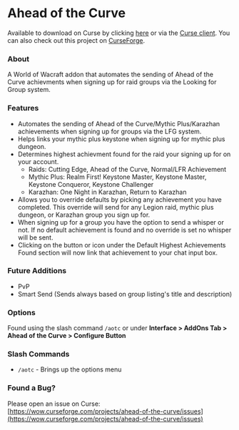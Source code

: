 # Ahead of the Curve

Available to download on Curse by clicking [here](https://mods.curse.com/addons/wow/258441-ahead-of-the-curve) or via the [Curse client](https://www.curse.com/). You can also check out this project on [CurseForge](https://wow.curseforge.com/projects/ahead-of-the-curve).

### About

A World of Wacraft addon that automates the sending of Ahead of the Curve achievments when signing up for raid groups via the Looking for Group system.

### Features

- Automates the sending of Ahead of the Curve/Mythic Plus/Karazhan achievements when signing up for groups via the LFG system.
- Helps links your mythic plus keystone when signing up for mythic plus dungeon.
- Determines highest achievment found for the raid your signing up for on your account.
    - Raids: Cutting Edge, Ahead of the Curve, Normal/LFR Achievement
    - Mythic Plus: Realm First! Keystone Master, Keystone Master, Keystone Conqueror, Keystone Challenger
    - Karazhan: One Night in Karazhan, Return to Karazhan
- Allows you to override defaults by picking any achievement you have completed. This override will send for any Legion raid, mythic plus dungeon, or Karazhan group you sign up for.
- When signing up for a group you have the option to send a whisper or not. If no default achievement is found and no override is set no whisper will be sent.
- Clicking on the button or icon under the Default Highest Achievements Found section will now link that achievement to your chat input box.

### Future Additions

- PvP
- Smart Send (Sends always based on group listing's title and description)

### Options

Found using the slash command `/aotc` or under **Interface > AddOns Tab > Ahead of the Curve > Configure Button**

### Slash Commands

- `/aotc` - Brings up the options menu

### Found a Bug?

Please open an issue on Curse: [https://wow.curseforge.com/projects/ahead-of-the-curve/issues](https://wow.curseforge.com/projects/ahead-of-the-curve/issues)

